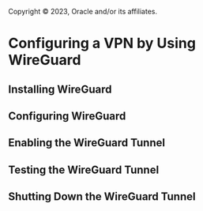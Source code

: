 Copyright © 2023, Oracle and/or its affiliates.

# Configuring a VPN by Using WireGuard

## Installing WireGuard

## Configuring WireGuard

## Enabling the WireGuard Tunnel

## Testing the WireGuard Tunnel

## Shutting Down the WireGuard Tunnel

